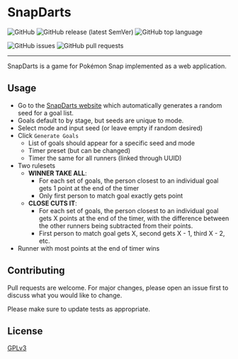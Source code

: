 # SnapDarts

![GitHub](https://img.shields.io/github/license/reizuseharu/SnapDarts)
![GitHub release (latest SemVer)](https://img.shields.io/github/v/release/reizuseharu/SnapDarts)
![GitHub top language](https://img.shields.io/github/languages/top/reizuseharu/SnapDarts)

![GitHub issues](https://img.shields.io/github/issues-raw/reizuseharu/SnapDarts)
![GitHub pull requests](https://img.shields.io/github/issues-pr-raw/reizuseharu/SnapDarts)

---

SnapDarts is a game for Pokémon Snap implemented as a web application.

## Usage

- Go to the [SnapDarts website](https://darts.snap.reizu.dev) which automatically generates a random seed for a goal list.
- Goals default to by stage, but seeds are unique to mode.
- Select mode and input seed (or leave empty if random desired)
- Click `Generate Goals`
  - List of goals should appear for a specific seed and mode
  - Timer preset (but can be changed)
  - Timer the same for all runners (linked through UUID)
- Two rulesets
  - **WINNER TAKE ALL**:
    - For each set of goals, the person closest to an individual goal gets 1 point at the end of the timer
    - Only first person to match goal exactly gets point
  - **CLOSE CUTS IT**:
    - For each set of goals, the person closest to an individual goal gets X points at the end of the timer, with the difference between the other runners being subtracted from their points.
    - First person to match goal gets X, second gets X - 1, third X - 2, etc.
- Runner with most points at the end of timer wins

## Contributing
Pull requests are welcome. For major changes, please open an issue first to discuss what you would like to change.

Please make sure to update tests as appropriate.

## License
[GPLv3](https://choosealicense.com/licenses/gpl-3.0/)
